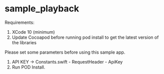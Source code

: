 # sample_playback

Requirements:
1. XCode 10 (minimum)
2. Update Cocoapod before running pod install to get the latest version of the libraries

Please set some parameters before using this sample app.
1. API KEY -> Constants.swift - RequestHeader - ApiKey
2. Run POD Install.

